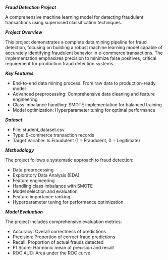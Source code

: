 ***Fraud Detection Project***

A comprehensive machine learning model for detecting fraudulent transactions using supervised classification techniques.

***Project Overview***

This project demonstrates a complete data mining pipeline for fraud detection, focusing on building a robust machine learning model capable of accurately identifying fraudulent behavior in e-commerce transactions. 
The implementation emphasizes precision to minimize false positives, critical requirement for production fraud detection systems.

***Key Features***

- End-to-end data mining process: From raw data to production-ready model
- Advanced preprocessing: Comprehensive data cleaning and feature engineering
- Class imbalance handling: SMOTE implementation for balanced training
- Model optimization: Hyperparameter tuning for optimal performance

***Dataset***
- File: student_dataset.csv
- Type: E-commerce transaction records
- Target Variable: Is.Fraudulent (1 = Fraudulent, 0 = Legitimate)

***Methodology***

The project follows a systematic approach to fraud detection:

- Data preprocessing
- Exploratory Data Analysis (EDA)
- Feature engineering
- Handling class imbalance with SMOTE
- Model selection and evaluation
- Feature importance ranking
- Hyperparameter tuning for performance optimization

***Model Evaluation***

The project includes comprehensive evaluation metrics:
- Accuracy: Overall correctness of predictions
- Precision: Proportion of correct fraud predictions
- Recall: Proportion of actual frauds detected
- F1 Score: Harmonic mean of precision and recall
- ROC AUC: Area under the ROC curve
